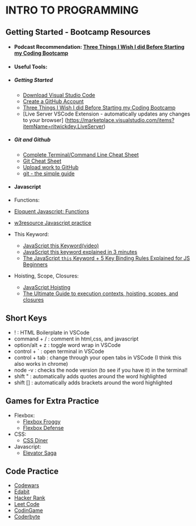 # INTRO TO PROGRAMMING

## Getting Started - Bootcamp Resources

- #### Podcast Recommendation: [Three Things I Wish I did Before Starting my Coding Bootcamp](https://anchor.fm/suitcase-coder/episodes/06-Three-Things-I-Wish-I-Did-Before-Starting-My-Coding-Bootcamp-ebjsnc)

- #### Useful Tools:
- ##### Getting Started

  - [Download Visual Studio Code](https://code.visualstudio.com/)
  - [Create a GitHub Account](https://github.com/)
  - [Three Things I Wish I did Before Starting my Coding Bootcamp](https://anchor.fm/suitcase-coder/episodes/06-Three-Things-I-Wish-I-Did-Before-Starting-My-Coding-Bootcamp-ebjsnc)
  - [Live Server VSCode Extension - automatically updates any changes to your browser] (https://marketplace.visualstudio.com/items?itemName=ritwickdey.LiveServer)

- ##### Git and Github

  - [Complete Terminal/Command Line Cheat Sheet](https://gist.github.com/cferdinandi/ef665330286fd5d7127d)
  - [Git Cheat Sheet](https://alvinalexander.com/git/git-cheat-sheet-git-reference-commands/)
  - [Upload work to GitHub](https://www.youtube.com/watch?v=5Hn2xr14OOs&t=37s)
  - [git - the simple guide](https://rogerdudler.github.io/git-guide/)

- #### Javascript
- Functions:
- [Eloquent Javascript: Functions](https://eloquentjavascript.net/03_functions.html)
- [w3resource Javascript practice](https://www.w3resource.com/javascript-exercises/javascript-functions-exercises.php)
- This Keyword:
  - [JavaScript this Keyword(video)](https://www.youtube.com/watch?v=gvicrj31JOM)
  - [JavaScript this keyword explained in 3 minutes](https://www.youtube.com/watch?v=Pi3QC_fVaD0)
  - [The JavaScript `this` Keyword + 5 Key Binding Rules Explained for JS Beginners](https://www.freecodecamp.org/news/javascript-this-keyword-binding-rules/)
- Hoisting, Scope, Closures:
  - [JavaScript Hoisting](https://www.javascripttutorial.net/javascript-hoisting/)
  - [The Ultimate Guide to execution contexts, hoisting, scopes, and closures](https://www.youtube.com/watch?v=Nt-qa_LlUH0&t=193s)

## Short Keys

- ! : HTML Boilerplate in VSCode
- command + / : comment in html,css, and javascript
- option/alt + z : toggle word wrap in VSCode
- control + ` : open terminal in VSCode
- control + tab : change through your open tabs in VSCode (I think this also works in chrome)
- node -v : checks the node version (to see if you have it) in the terminal!
- shift " : automatically adds quotes around the word highlighted
- shift [] : automatically adds brackets around the word highlighted

## Games for Extra Practice

- Flexbox:
  - [Flexbox Froggy](http://flexboxfroggy.com/)
  - [Flexbox Defense](http://www.flexboxdefense.com/)
- CSS:
  - [CSS Diner](https://flukeout.github.io/)
- Javascript:
  - [Elevator Saga](http://play.elevatorsaga.com/)

## Code Practice

- [Codewars](https://www.codewars.com/)
- [Edabit](https://edabit.com/)
- [Hacker Rank](https://www.hackerrank.com/)
- [Leet Code](https://leetcode.com/)
- [CodinGame](https://www.codingame.com/start)
- [Coderbyte](https://coderbyte.com/)
